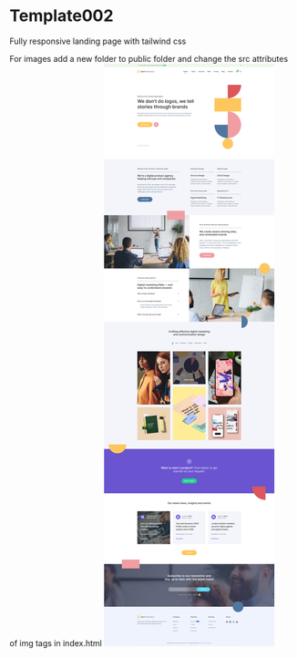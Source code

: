 # Template002
Fully responsive landing page with tailwind css

For images add a new folder to public folder and change the src attributes of img tags in index.html
![Optional Text](template002.jpg)


